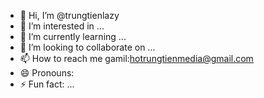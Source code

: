 - 👋 Hi, I’m @trungtienlazy
- 👀 I’m interested in ...
- 🌱 I’m currently learning ...
- 💞️ I’m looking to collaborate on ...
- 📫 How to reach me gamil:hotrungtienmedia@gmail.com
- 😄 Pronouns:
- ⚡ Fun fact: ...

<!---
trungtienlazy/trungtienlazy is a ✨ special ✨ repository because its `README.md` (this file) appears on your GitHub profile.
You can click the Preview link to take a look at your changes.
--->
